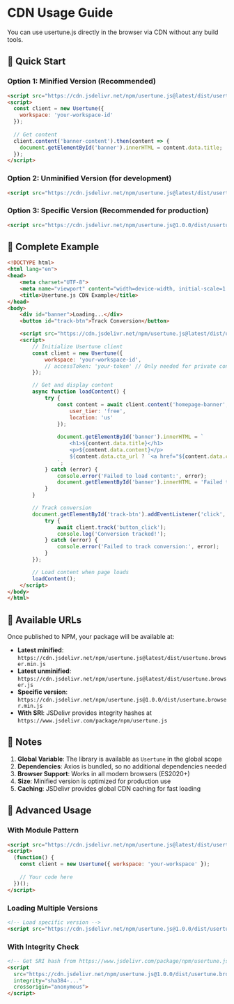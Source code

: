 # CDN Usage Guide

You can use usertune.js directly in the browser via CDN without any build tools.

## 🚀 Quick Start

### Option 1: Minified Version (Recommended)
```html
<script src="https://cdn.jsdelivr.net/npm/usertune.js@latest/dist/usertune.browser.min.js"></script>
<script>
  const client = new Usertune({
    workspace: 'your-workspace-id'
  });
  
  // Get content
  client.content('banner-content').then(content => {
    document.getElementById('banner').innerHTML = content.data.title;
  });
</script>
```

### Option 2: Unminified Version (for development)
```html
<script src="https://cdn.jsdelivr.net/npm/usertune.js@latest/dist/usertune.browser.js"></script>
```

### Option 3: Specific Version (Recommended for production)
```html
<script src="https://cdn.jsdelivr.net/npm/usertune.js@1.0.0/dist/usertune.browser.min.js"></script>
```

## 📖 Complete Example

```html
<!DOCTYPE html>
<html lang="en">
<head>
    <meta charset="UTF-8">
    <meta name="viewport" content="width=device-width, initial-scale=1.0">
    <title>Usertune.js CDN Example</title>
</head>
<body>
    <div id="banner">Loading...</div>
    <button id="track-btn">Track Conversion</button>

    <script src="https://cdn.jsdelivr.net/npm/usertune.js@latest/dist/usertune.browser.min.js"></script>
    <script>
        // Initialize Usertune client
        const client = new Usertune({
            workspace: 'your-workspace-id',
            // accessToken: 'your-token' // Only needed for private content
        });

        // Get and display content
        async function loadContent() {
            try {
                const content = await client.content('homepage-banner', {
                    user_tier: 'free',
                    location: 'us'
                });
                
                document.getElementById('banner').innerHTML = `
                    <h1>${content.data.title}</h1>
                    <p>${content.data.content}</p>
                    ${content.data.cta_url ? `<a href="${content.data.cta_url}">${content.data.cta_text}</a>` : ''}
                `;
            } catch (error) {
                console.error('Failed to load content:', error);
                document.getElementById('banner').innerHTML = 'Failed to load content';
            }
        }

        // Track conversion
        document.getElementById('track-btn').addEventListener('click', async () => {
            try {
                await client.track('button_click');
                console.log('Conversion tracked!');
            } catch (error) {
                console.error('Failed to track conversion:', error);
            }
        });

        // Load content when page loads
        loadContent();
    </script>
</body>
</html>
```

## 🎯 Available URLs

Once published to NPM, your package will be available at:

- **Latest minified**: `https://cdn.jsdelivr.net/npm/usertune.js@latest/dist/usertune.browser.min.js`
- **Latest unminified**: `https://cdn.jsdelivr.net/npm/usertune.js@latest/dist/usertune.browser.js`
- **Specific version**: `https://cdn.jsdelivr.net/npm/usertune.js@1.0.0/dist/usertune.browser.min.js`
- **With SRI**: JSDelivr provides integrity hashes at `https://www.jsdelivr.com/package/npm/usertune.js`

## 📝 Notes

1. **Global Variable**: The library is available as `Usertune` in the global scope
2. **Dependencies**: Axios is bundled, so no additional dependencies needed
3. **Browser Support**: Works in all modern browsers (ES2020+)
4. **Size**: Minified version is optimized for production use
5. **Caching**: JSDelivr provides global CDN caching for fast loading

## 🔧 Advanced Usage

### With Module Pattern
```html
<script src="https://cdn.jsdelivr.net/npm/usertune.js@latest/dist/usertune.browser.min.js"></script>
<script>
  (function() {
    const client = new Usertune({ workspace: 'your-workspace' });
    
    // Your code here
  })();
</script>
```

### Loading Multiple Versions
```html
<!-- Load specific version -->
<script src="https://cdn.jsdelivr.net/npm/usertune.js@1.0.0/dist/usertune.browser.min.js"></script>
```

### With Integrity Check
```html
<!-- Get SRI hash from https://www.jsdelivr.com/package/npm/usertune.js -->
<script 
  src="https://cdn.jsdelivr.net/npm/usertune.js@1.0.0/dist/usertune.browser.min.js"
  integrity="sha384-..."
  crossorigin="anonymous">
</script>
``` 
